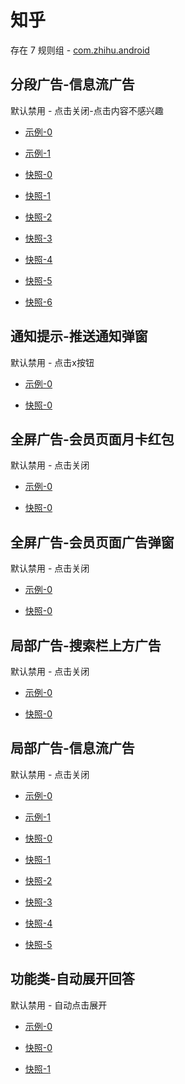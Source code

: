 # 知乎

存在 7 规则组 - [com.zhihu.android](/src/apps/com.zhihu.android.ts)

## 分段广告-信息流广告

默认禁用 - 点击关闭-点击内容不感兴趣

- [示例-0](https://m.gkd.li/57941037/f6498773-af55-4ba9-96fa-4c0597523d55)
- [示例-1](https://m.gkd.li/57941037/65e9f31a-e80f-4996-9621-1b8fd92940d6)

- [快照-0](https://i.gkd.li/import/13849671)
- [快照-1](https://i.gkd.li/import/12647525)
- [快照-2](https://i.gkd.li/import/14178516)
- [快照-3](https://i.gkd.li/import/13849442)
- [快照-4](https://i.gkd.li/import/14178979)
- [快照-5](https://i.gkd.li/import/14192451)
- [快照-6](https://i.gkd.li/import/13849689)

## 通知提示-推送通知弹窗

默认禁用 - 点击x按钮

- [示例-0](https://m.gkd.li/57941037/25cfef06-fe50-4250-bf45-1f6210f95063)

- [快照-0](https://i.gkd.li/import/12647583)

## 全屏广告-会员页面月卡红包

默认禁用 - 点击关闭

- [示例-0](https://m.gkd.li/57941037/335dee89-4b55-40f1-8316-b7b4f86a8ee6)

- [快照-0](https://i.gkd.li/import/12647421)

## 全屏广告-会员页面广告弹窗

默认禁用 - 点击关闭

- [示例-0](https://m.gkd.li/57941037/9eb78a95-c2dc-4a8b-9b86-f9d0fc0ed6fd)

- [快照-0](https://i.gkd.li/import/12707676)

## 局部广告-搜索栏上方广告

默认禁用 - 点击关闭

- [示例-0](https://m.gkd.li/101449500/11c26ab8-0b01-4345-8ea8-d4e97233b723)

- [快照-0](https://i.gkd.li/import/14156887)

## 局部广告-信息流广告

默认禁用 - 点击关闭

- [示例-0](https://m.gkd.li/57941037/0443d5cb-aa24-4447-afd7-58c5a09af835)
- [示例-1](https://m.gkd.li/45487685/c7d89c48-91d1-4658-b22e-d2626117be8b)

- [快照-0](https://i.gkd.li/import/14178980)
- [快照-1](https://i.gkd.li/import/14206949)
- [快照-2](https://i.gkd.li/import/14232195)
- [快照-3](https://i.gkd.li/import/14235024)
- [快照-4](https://i.gkd.li/import/14206988)
- [快照-5](https://i.gkd.li/import/14220104)

## 功能类-自动展开回答

默认禁用 - 自动点击展开

- [示例-0](https://m.gkd.li/57941037/6f6e5fd0-98a8-4a92-be02-7f34e3c5b8bd)

- [快照-0](https://i.gkd.li/import/12647688)
- [快照-1](https://i.gkd.li/import/12707687)
